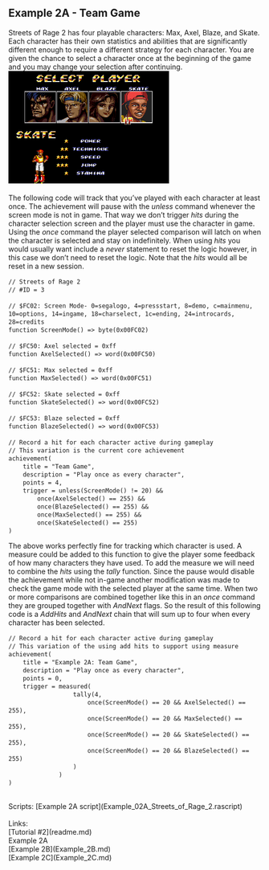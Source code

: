 ## Example 2A - Team Game
Streets of Rage 2 has four playable characters: Max, Axel, Blaze, and Skate. Each character has their own statistics and abilities that are significantly different enough to require a different strategy for each character.  You are given the chance to select a character once at the beginning of the game and you may change your selection after continuing.<br> 
![Character selection screenshot with Skate selected](Skate_Select.png)<br>
<br>
 The following code will track that you’ve played with each character at least once.  The achievement will pause with the *unless* command whenever the screen mode is not in game.  That way we don’t trigger *hits* during the character selection screen and the player must use the character in game. Using the *once* command the player selected comparison will latch on when the character is selected and stay on indefinitely. When using *hits* you would usually want include a *never* statement to reset the logic however, in this case we don’t need to reset the logic.  Note that the *hits* would all be reset in a new session.
```
// Streets of Rage 2
// #ID = 3

// $FC02: Screen Mode- 0=segalogo, 4=pressstart, 8=demo, c=mainmenu, 10=options, 14=ingame, 18=charselect, 1c=ending, 24=introcards, 28=credits
function ScreenMode() => byte(0x00FC02)

// $FC50: Axel selected = 0xff
function AxelSelected() => word(0x00FC50)

// $FC51: Max selected = 0xff
function MaxSelected() => word(0x00FC51)

// $FC52: Skate selected = 0xff
function SkateSelected() => word(0x00FC52)

// $FC53: Blaze selected = 0xff
function BlazeSelected() => word(0x00FC53)

// Record a hit for each character active during gameplay
// This variation is the current core achievement
achievement(
    title = "Team Game", 
    description = "Play once as every character",
    points = 4,
    trigger = unless(ScreenMode() != 20) &&
        once(AxelSelected() == 255) && 
        once(BlazeSelected() == 255) &&
        once(MaxSelected() == 255) && 
        once(SkateSelected() == 255)
)
```
The above works perfectly fine for tracking which character is used.  A measure could be added to this function to give the player some feedback of how many characters they have used. To add the measure we will need to combine the *hits* using the *tally* function.  Since the pause would disable the achievement while not in-game another modification was made to check the game mode with the selected player at the same time.  When two or more comparisons are combined together like this in an *once* command they are grouped together with *AndNext* flags.  So the result of this following code is a *AddHits* and *AndNext* chain that will sum up to four when every character has been selected.
```
// Record a hit for each character active during gameplay
// This variation of the using add hits to support using measure
achievement(
    title = "Example 2A: Team Game", 
    description = "Play once as every character", 
    points = 0,
    trigger = measured(
                  tally(4,
                      once(ScreenMode() == 20 && AxelSelected() == 255),
                      once(ScreenMode() == 20 && MaxSelected() == 255),
                      once(ScreenMode() == 20 && SkateSelected() == 255),
                      once(ScreenMode() == 20 && BlazeSelected() == 255)
                  )
              )
)
```
<br>
Scripts: [Example 2A script](Example_02A_Streets_of_Rage_2.rascript) <br>
<br>
Links: <br>
[Tutorial #2](readme.md) <br>
Example 2A<br>
[Example 2B](Example_2B.md) <br>
[Example 2C](Example_2C.md) <br>